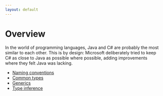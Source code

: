 ```yaml
---
layout: default
---
```

# Overview

In the world of programming languages, Java and C# are probably
the most similar to each other. This is by design: Microsoft
deliberately tried to keep C# as close to Java
as possible where possible, adding improvements where they felt Java was lacking.

* [Naming conventions](naming-conventions.md)
* [Common types](common-types.md)
* [Generics](generics.md)
* [Type inference](type-inference.md)
